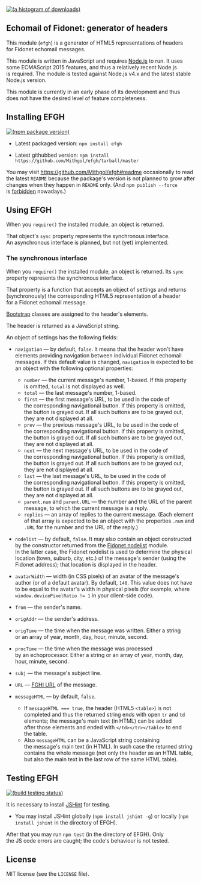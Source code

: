 [![(a histogram of downloads)](https://nodei.co/npm-dl/efgh.png?height=3)](https://npmjs.org/package/efgh)

## Echomail of Fidonet: generator of headers

This module (`efgh`) is a generator of HTML5 representations of headers for Fidonet echomail messages.

This module is written in JavaScript and requires [Node.js](http://nodejs.org/) to run. It uses some ECMAScript 2015 features, and thus a relatively recent Node.js is required. The module is tested against Node.js v4.x and the latest stable Node.js version.

This module is currently in an early phase of its development and thus does not have the desired level of feature completeness.

## Installing EFGH

[![(npm package version)](https://nodei.co/npm/efgh.png?downloads=true&downloadRank=true)](https://npmjs.org/package/efgh)

* Latest packaged version: `npm install efgh`

* Latest githubbed version: `npm install https://github.com/Mithgol/efgh/tarball/master`

You may visit https://github.com/Mithgol/efgh#readme occasionally to read the latest `README` because the package's version is not planned to grow after changes when they happen in `README` only. (And `npm publish --force` is [forbidden](http://blog.npmjs.org/post/77758351673/no-more-npm-publish-f) nowadays.)

## Using EFGH

When you `require()` the installed module, an object is returned.

That object's `sync` property represents the synchronous interface. An asynchronous interface is planned, but not (yet) implemented.

### The synchronous interface

When you `require()` the installed module, an object is returned. Its `sync` property represents the synchronous interface.

That property is a function that accepts an object of settings and returns (synchronously) the corresponding HTML5 representation of a header for a Fidonet echomail message.

[Bootstrap](http://getbootstrap.com/) classes are assigned to the header's elements.

The header is returned as a JavaScript string.

An object of settings has the following fields:

* `navigation` — by default, `false`. It means that the header won't have elements providing navigation between individual Fidonet echomail messages. If this default value is changed, `navigation` is expected to be an object with the following optional properties:
   * `number` — the current message's number, 1-based. If this property is omitted, `total` is not displayed as well.
   * `total` — the last message's number, 1-based.
   * `first` — the first message's URL, to be used in the code of the corresponding navigational button. If this property is omitted, the button is grayed out. If all such buttons are to be grayed out, they are not displayed at all.
   * `prev` — the previous message's URL, to be used in the code of the corresponding navigational button. If this property is omitted, the button is grayed out. If all such buttons are to be grayed out, they are not displayed at all.
   * `next` — the next message's URL, to be used in the code of the corresponding navigational button. If this property is omitted, the button is grayed out. If all such buttons are to be grayed out, they are not displayed at all.
   * `last` — the last message's URL, to be used in the code of the corresponding navigational button. If this property is omitted, the button is grayed out. If all such buttons are to be grayed out, they are not displayed at all.
   * `parent.num` and `parent.URL` — the number and the URL of the parent message, to which the current message is a reply.
   * `replies` — an array of replies to the current message. (Each element of that array is expected to be an object with the properties `.num` and `.URL` for the number and the URL of the reply.)

* `nodelist` — by default, `false`. It may also contain an object constructed by the constructor returned from the [Fidonet nodelist](https://github.com/Mithgol/node-fidonet-nodelist) module. In the latter case, the Fidonet nodelist is used to determine the physical location (town, suburb, city, etc.) of the message's sender (using the Fidonet address); that location is displayed in the header.

* `avatarWidth` — width (in CSS pixels) of an avatar of the message's author (or of a default avatar). By default, `140`. This value does not have to be equal to the avatar's width in physical pixels (for example, where `window.devicePixelRatio != 1` in your client-side code).

* `from` — the sender's name.

* `origAddr` — the sender's address.

* `origTime` — the time when the message was written. Either a string or an array of year, month, day, hour, minute, second.

* `procTime` — the time when the message was processed by an echoprocessor. Either a string or an array of year, month, day, hour, minute, second.

* `subj` — the message's subject line.

* `URL` — [FGHI URL](https://github.com/Mithgol/FGHI-URL/) of the message.

* `messageHTML` — by default, `false`.
   * If `messageHTML === true`, the header (HTML5 `<table>`) is not completed and thus the returned string ends with open `tr` and `td` elements; the message's main text (in HTML) can be added after those elements and ended with `</td></tr></table>` to end the table.
   * Also `messageHTML` can be a JavaScript string containing the message's main text (in HTML). In such case the returned string contains the whole message (not only the header as an HTML table, but also the main text in the last row of the same HTML table).

## Testing EFGH

[![(build testing status)](https://img.shields.io/travis/Mithgol/efgh/master.svg?style=plastic)](https://travis-ci.org/Mithgol/efgh)

It is necessary to install [JSHint](http://jshint.com/) for testing.

* You may install JSHint globally (`npm install jshint -g`) or locally (`npm install jshint` in the directory of EFGH).

After that you may run `npm test` (in the directory of EFGH). Only the JS code errors are caught; the code's behaviour is not tested.

## License

MIT license (see the `LICENSE` file).